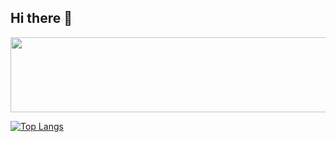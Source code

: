 ## Hi there 👋

<a href="https://www.gitanimals.org/en_US?utm_medium=image&utm_source=Yujin1219&utm_content=line">
  <img
    src="https://render.gitanimals.org/lines/Yujin1219"
    width="600"
    height="120"
  />
</a>
  
<!--
**Yujin1219/Yujin1219** is a ✨ _special_ ✨ repository because its `README.md` (this file) appears on your GitHub profile.

Here are some ideas to get you started:

- 🔭 I’m currently working on ...
- 🌱 I’m currently learning ...
- 👯 I’m looking to collaborate on ...
- 🤔 I’m looking for help with ...
- 💬 Ask me about ...
- 📫 How to reach me: ...
- 😄 Pronouns: ...
- ⚡ Fun fact: ...
-->
[![Top Langs](https://github-readme-stats.vercel.app/api/top-langs/?username=Yujin1219)](https://github.com/anuraghazra/github-readme-stats)

<!-- [![Yujin1219's GitHub stats](https://github-readme-stats.vercel.app/api?username=Yujin1219)](https://github.com/anuraghazra/github-readme-stats) -->
